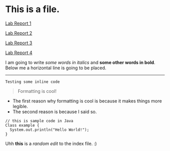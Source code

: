 # This is a file.

[Lab Report 1](https://ericqn.github.io/cse15l-lab-reports/lab-report-2-week-1.html)

[Lab Report 2](https://ericqn.github.io/cse15l-lab-reports/lab-report-3-week-3.html)

[Lab Report 3](https://ericqn.github.io/cse15l-lab-reports/lab-report-4-week-5.html)

[Lab Report 4](https://ericqn.github.io/cse15l-lab-reports/lab-report-5-week-7.html)

I am going to write _some words in italics_ and __some other words in bold__.
Below me a horizontal line is going to be placed.

---

`Testing some inline code`
> Formatting is cool!
* The first reason why formatting is cool is because it makes things more legible.
* The second reason is because I said so.
```
// this is sample code in Java
Class example {
  System.out.println("Hello World!");
}
```

Uhh __this__ is a _random edit_ to the index file. :)
